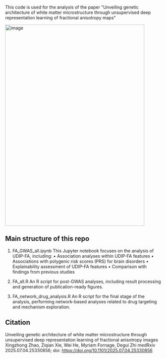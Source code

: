 


This code is used for the analysis of the paper "Unveiling genetic architecture of white matter microstructure through unsupervised deep representation learning of fractional anisotropy maps"

<img width="449" height="648" alt="image" src="https://github.com/user-attachments/assets/5c982686-4043-4448-b350-b54dd50b2dc9" />

## Main structure of this repo
1. FA_GWAS_all.ipynb
This Jupyter notebook focuses on the analysis of UDIP-FA, including:
	•	Association analyses within UDIP-FA features
	•	Associations with polygenic risk scores (PRS) for brain disorders
	•	Explainability assessment of UDIP-FA features
	•	Comparison with findings from previous studies

2. FA_all.R
An R script for post-GWAS analyses, including result processing and generation of publication-ready figures.

3. FA_network_drug_analysis.R
An R script for the final stage of the analysis, performing network-based analyses related to drug targeting and mechanism exploration.




## Citation
Unveiling genetic architecture of white matter microstructure through unsupervised deep representation learning of fractional anisotropy images
Xingzhong Zhao, Ziqian Xie, Wei He, Myriam Fornage, Degui Zhi
medRxiv 2025.07.04.25330856; doi: https://doi.org/10.1101/2025.07.04.25330856
